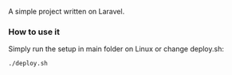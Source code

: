 A simple project written on Laravel.

### How to use it
Simply run the setup in main folder on Linux or change deploy.sh:
<pre>
<code>./deploy.sh</code>
</pre>
